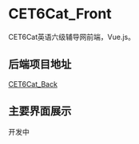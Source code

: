 # CET6Cat_Front
CET6Cat英语六级辅导网前端，Vue.js。
## 后端项目地址
[CET6Cat_Back](https://github.com/LauZyHou/CET6Cat_Back)
## 主要界面展示
开发中
